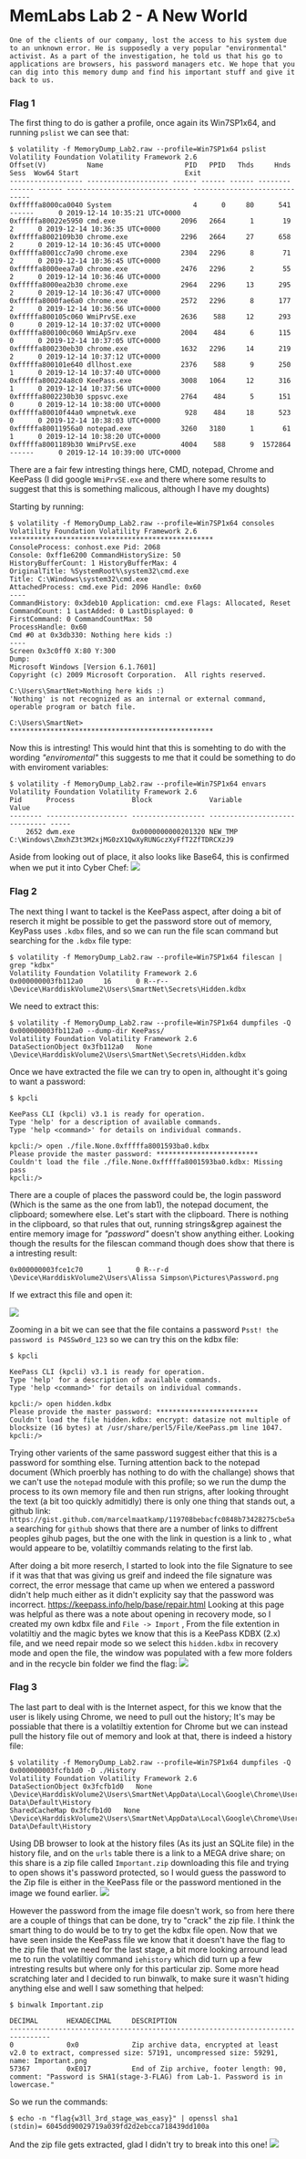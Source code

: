 # MemLabs Lab 2 - A New World
`One of the clients of our company, lost the access to his system due to an unknown error. He is supposedly a very popular "environmental" activist. As a part of the investigation, he told us that his go to applications are browsers, his password managers etc. We hope that you can dig into this memory dump and find his important stuff and give it back to us.`

### Flag 1
The first thing to do is gather a profile, once again its Win7SP1x64, and running `pslist` we can see that:
```
$ volatility -f MemoryDump_Lab2.raw --profile=Win7SP1x64 pslist
Volatility Foundation Volatility Framework 2.6
Offset(V)          Name                    PID   PPID   Thds     Hnds   Sess  Wow64 Start                          Exit                          
------------------ -------------------- ------ ------ ------ -------- ------ ------ ------------------------------ ------------------------------
0xfffffa8000ca0040 System                    4      0     80      541 ------      0 2019-12-14 10:35:21 UTC+0000                                 
0xfffffa80022e5950 cmd.exe                2096   2664      1       19      2      0 2019-12-14 10:36:35 UTC+0000                                 
0xfffffa8002109b30 chrome.exe             2296   2664     27      658      2      0 2019-12-14 10:36:45 UTC+0000                                 
0xfffffa8001cc7a90 chrome.exe             2304   2296      8       71      2      0 2019-12-14 10:36:45 UTC+0000                                 
0xfffffa8000eea7a0 chrome.exe             2476   2296      2       55      2      0 2019-12-14 10:36:46 UTC+0000                                 
0xfffffa8000ea2b30 chrome.exe             2964   2296     13      295      2      0 2019-12-14 10:36:47 UTC+0000                                 
0xfffffa8000fae6a0 chrome.exe             2572   2296      8      177      2      0 2019-12-14 10:36:56 UTC+0000                                 
0xfffffa800105c060 WmiPrvSE.exe           2636    588     12      293      0      0 2019-12-14 10:37:02 UTC+0000                                 
0xfffffa800100c060 WmiApSrv.exe           2004    484      6      115      0      0 2019-12-14 10:37:05 UTC+0000                                 
0xfffffa800230eb30 chrome.exe             1632   2296     14      219      2      0 2019-12-14 10:37:12 UTC+0000                                 
0xfffffa800101e640 dllhost.exe            2376    588      9      250      1      0 2019-12-14 10:37:40 UTC+0000                                 
0xfffffa800224a8c0 KeePass.exe            3008   1064     12      316      1      0 2019-12-14 10:37:56 UTC+0000                                 
0xfffffa8002230b30 sppsvc.exe             2764    484      5      151      0      0 2019-12-14 10:38:00 UTC+0000                                 
0xfffffa80010f44a0 wmpnetwk.exe            928    484     18      523      0      0 2019-12-14 10:38:03 UTC+0000                                 
0xfffffa80011956a0 notepad.exe            3260   3180      1       61      1      0 2019-12-14 10:38:20 UTC+0000                                 
0xfffffa8001189b30 WmiPrvSE.exe           4004    588      9  1572864 ------      0 2019-12-14 10:39:00 UTC+0000 
```
There are a fair few intresting things here, CMD, notepad, Chrome and KeePass (I did google `WmiPrvSE.exe` and there where some results to suggest that this is something malicous, although I have my doughts)

Starting by running:
```
$ volatility -f MemoryDump_Lab2.raw --profile=Win7SP1x64 consoles
Volatility Foundation Volatility Framework 2.6
**************************************************
ConsoleProcess: conhost.exe Pid: 2068
Console: 0xff1e6200 CommandHistorySize: 50
HistoryBufferCount: 1 HistoryBufferMax: 4
OriginalTitle: %SystemRoot%\system32\cmd.exe
Title: C:\Windows\system32\cmd.exe
AttachedProcess: cmd.exe Pid: 2096 Handle: 0x60
----
CommandHistory: 0x3deb10 Application: cmd.exe Flags: Allocated, Reset
CommandCount: 1 LastAdded: 0 LastDisplayed: 0
FirstCommand: 0 CommandCountMax: 50
ProcessHandle: 0x60
Cmd #0 at 0x3db330: Nothing here kids :)
----
Screen 0x3c0ff0 X:80 Y:300
Dump:
Microsoft Windows [Version 6.1.7601]                                            
Copyright (c) 2009 Microsoft Corporation.  All rights reserved.                 
                                                                                
C:\Users\SmartNet>Nothing here kids :)                                          
'Nothing' is not recognized as an internal or external command,                 
operable program or batch file.                                                 
                                                                                
C:\Users\SmartNet>                                                              
**************************************************
```
Now this is intresting! This would hint that this is somehting to do with the wording *"enviromental"* this suggests to me that it could be something to do with enviroment variables:
```
$ volatility -f MemoryDump_Lab2.raw --profile=Win7SP1x64 envars
Volatility Foundation Volatility Framework 2.6
Pid      Process              Block              Variable                       Value
-------- -------------------- ------------------ ------------------------------ -----
    2652 dwm.exe              0x0000000000201320 NEW_TMP                        C:\Windows\ZmxhZ3t3M2xjMG0zX1QwXyRUNGczXyFfT2ZfTDRCXzJ9
```
Aside from looking out of place, it also looks like Base64, this is confirmed when we put it into Cyber Chef:
![](images/NEW_TEMP_Decoded.png)

### Flag 2
The next thing I want to tackel is the KeePass aspect, after doing a bit of reserch it might be possible to get the password store out of memory, KeyPass uses `.kdbx` files, and so we can run the file scan command but searching for the `.kdbx` file type:
```
$ volatility -f MemoryDump_Lab2.raw --profile=Win7SP1x64 filescan | grep "kdbx"
Volatility Foundation Volatility Framework 2.6
0x000000003fb112a0     16      0 R--r-- \Device\HarddiskVolume2\Users\SmartNet\Secrets\Hidden.kdbx
```
We need to extract this:
```
$ volatility -f MemoryDump_Lab2.raw --profile=Win7SP1x64 dumpfiles -Q 0x000000003fb112a0 --dump-dir KeePass/
Volatility Foundation Volatility Framework 2.6
DataSectionObject 0x3fb112a0   None   \Device\HarddiskVolume2\Users\SmartNet\Secrets\Hidden.kdbx
```
Once we have extracted the file we can try to open in, althought it's going to want a password:
```
$ kpcli 

KeePass CLI (kpcli) v3.1 is ready for operation.
Type 'help' for a description of available commands.
Type 'help <command>' for details on individual commands.

kpcli:/> open ./file.None.0xfffffa8001593ba0.kdbx
Please provide the master password: *************************
Couldn't load the file ./file.None.0xfffffa8001593ba0.kdbx: Missing pass
kpcli:/>
```
There are a couple of places the password could be, the login password (Which is the same as the one from lab1), the notepad document, the clipboard; somewhere else. Let's start with the clipboard.
There is nothing in the clipboard, so that rules that out, running strings&grep againest the entire memory image for *"password"* doesn't show anything either. Looking though the results for the filescan command though does show that there is a intresting result:
```
0x000000003fce1c70      1      0 R--r-d \Device\HarddiskVolume2\Users\Alissa Simpson\Pictures\Password.png
```
If we extract this file and open it:

![](images/password.png)

Zooming in a bit we can see that the file contains a password `Psst! the password is P4SSw0rd_123` so we can try this on the kdbx file:
```
$ kpcli

KeePass CLI (kpcli) v3.1 is ready for operation.
Type 'help' for a description of available commands.
Type 'help <command>' for details on individual commands.

kpcli:/> open hidden.kdbx 
Please provide the master password: *************************
Couldn't load the file hidden.kdbx: encrypt: datasize not multiple of blocksize (16 bytes) at /usr/share/perl5/File/KeePass.pm line 1047.
kpcli:/> 
```
Trying other varients of the same password suggest either that this is a password for somthing else.
Turning attention back to the notepad document (Which proerbly has nothing to do with the challange) shows that we can't use the `notepad` module with this profile; so we run the dump the process to its own memory file and then run strigns, after looking throught the text (a bit too quickly admitidly) there is only one thing that stands out, a github link: `https://gist.github.com/marcelmaatkamp/119708bebacfc0848b73428275cbe5aa` searching for `github` shows that there are a number of links to diffrent peoples gihub pages, but the one with the link in question is a link to , what would appeare to be, volatiltiy commands relating to the first lab.

After doing a bit more reserch, I started to look into the file Signature to see if it was that that was giving us greif and indeed the file signature was correct, the error message that came up when we entered a password didn't help much either as it didn't explicity say that the password was incorrect. https://keepass.info/help/base/repair.html Looking at this page was helpful as there was a note about opening in recovery mode, so I created my own kdbx file and `File -> Import` , From the file extention in volatiltiy and the magic bytes we know that this is a KeePass KDBX (2.x) file, and we need repair mode so we select this `hidden.kdbx` in recovery mode and open the file, the window was populated with a few more folders and in the recycle bin folder we find the flag:
![](images/KeePass_flag.png)
### Flag 3
The last part to deal with is the Internet aspect, for this we know that the user is likely using Chrome, we need to pull out the history; It's may be possiable that there is a volatiltiy extention for Chrome but we can instead pull the history file out of memory and look at that, there is indeed a history file:
```
$ volatility -f MemoryDump_Lab2.raw --profile=Win7SP1x64 dumpfiles -Q 0x000000003fcfb1d0 -D ./History
Volatility Foundation Volatility Framework 2.6
DataSectionObject 0x3fcfb1d0   None   \Device\HarddiskVolume2\Users\SmartNet\AppData\Local\Google\Chrome\User Data\Default\History
SharedCacheMap 0x3fcfb1d0   None   \Device\HarddiskVolume2\Users\SmartNet\AppData\Local\Google\Chrome\User Data\Default\History
```
Using DB browser to look at the history files (As its just an SQLite file) in the history file, and on the `urls` table there is a link to a MEGA drive share; on this share is a zip file called `Important.zip` downloading this file and trying to open shows it's password protected, so I would guess the password to the Zip file is either in the KeePass file or the password mentioned in the image we found earlier. 
![](images/pass_zip.png)

However the password from the image file doesn't work, so from here there are a couple of things that can be done, try to "crack" the zip file. I think the smart thing to do would be to try to get the kdbx file open. 
Now that we have seen inside the KeePass file we know that it doesn't have the flag to the zip file that we need for the last stage, a bit more looking arround lead me to run the volatiltiy command `iehistory` which did turn up a few intresting results but where only for this particular zip. Some more head scratching later and I decided to run binwalk, to make sure it wasn't hiding anything else and well I saw something that helped:
```
$ binwalk Important.zip 

DECIMAL       HEXADECIMAL     DESCRIPTION
--------------------------------------------------------------------------------
0             0x0             Zip archive data, encrypted at least v2.0 to extract, compressed size: 57191, uncompressed size: 59291, name: Important.png
57367         0xE017          End of Zip archive, footer length: 90, comment: "Password is SHA1(stage-3-FLAG) from Lab-1. Password is in lowercase."

```
So we run the commands:
```
$ echo -n "flag{w3ll_3rd_stage_was_easy}" | openssl sha1
(stdin)= 6045dd90029719a039fd2d2ebcca718439dd100a
```
And the zip file gets extracted, glad I didn't try to break into this one!
![](images/flag3.png)